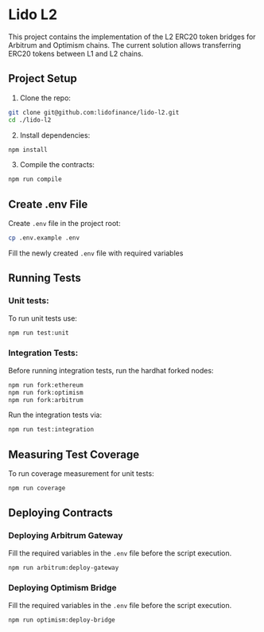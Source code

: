 # Lido L2

This project contains the implementation of the L2 ERC20 token bridges for Arbitrum and Optimism chains. The current solution allows transferring ERC20 tokens between L1 and L2 chains.

## Project Setup

1. Clone the repo:

```bash
git clone git@github.com:lidofinance/lido-l2.git
cd ./lido-l2
```

2. Install dependencies:

```bash
npm install
```

3. Compile the contracts:

```bash
npm run compile
```

## Create .env File

Create `.env` file in the project root:

```bash
cp .env.example .env
```

Fill the newly created `.env` file with required variables

## Running Tests

### Unit tests:

To run unit tests use:

```bash
npm run test:unit
```

### Integration Tests:

Before running integration tests, run the hardhat forked nodes:

```bash
npm run fork:ethereum
npm run fork:optimism
npm run fork:arbitrum
```

Run the integration tests via:

```bash
npm run test:integration
```

## Measuring Test Coverage

To run coverage measurement for unit tests:

```bash
npm run coverage
```

## Deploying Contracts

### Deploying Arbitrum Gateway

Fill the required variables in the `.env` file before the script execution.

```bash
npm run arbitrum:deploy-gateway
```

### Deploying Optimism Bridge

Fill the required variables in the `.env` file before the script execution.

```bash
npm run optimism:deploy-bridge
```
